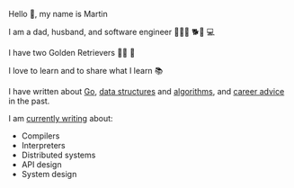 Hello 👋, my name is Martin

I am a dad, husband, and software engineer 👨👩👧 🐕🦮 💻

I have two Golden Retrievers 🦮🦮 💞

I love to learn and to share what I learn 📚

I have written about [Go](https://www.martincartledge.io/tags/go), [data structures](https://www.martincartledge.io/posts/the-array-data-structure) and [algorithms](https://www.martincartledge.io/posts/time-complexity-space-complexity-and-big-o-notation), and [career advice](https://www.martincartledge.io/tags/interviewing) in the past.

I am [currently writing](https://martincartledge.io) about:

- Compilers
- Interpreters
- Distributed systems
- API design
- System design
